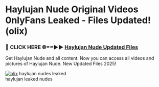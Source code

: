 # Haylujan Nude Original Videos 0nlyFans Leaked - Files Updated! (olix)

<h3>🔴 CLICK HERE 🌐==►► <a href="https://tinyurl.com/4mcuefdz" rel="nofollow">Haylujan Nude Updated Files</a></h3>

Get Haylujan Nude and all content. Now you can access all videos and pictures of Haylujan Nude. New Updated Files 2025!

[![olix](https://i.imgur.com/StAQSOY.gif)](https://tinyurl.com/4mcuefdz)
haylujan nudes leaked<br>
haylujan leaked nudes